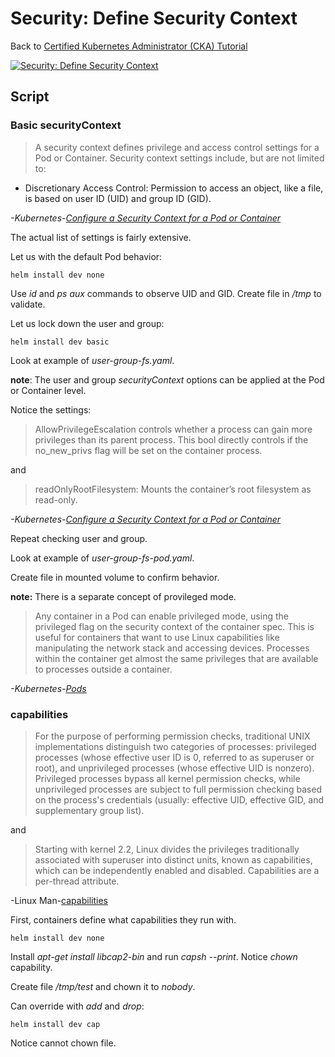 # Security: Define Security Context

Back to [Certified Kubernetes Administrator (CKA) Tutorial](https://github.com/larkintuckerllc/k8s-cka-tutorial)

[![Security: Define Security Context](http://img.youtube.com/vi/XXXXX/0.jpg)]()

## Script

### Basic securityContext

> A security context defines privilege and access control settings for a Pod or Container. Security context settings include, but are not limited to:

* Discretionary Access Control: Permission to access an object, like a file, is based on user ID (UID) and group ID (GID).

*-Kubernetes-[Configure a Security Context for a Pod or Container](https://kubernetes.io/docs/tasks/configure-pod-container/security-context/)*

The actual list of settings is fairly extensive.

Let us with the default Pod behavior:

```plaintext
helm install dev none
```

Use *id* and *ps aux* commands to observe UID and GID. Create file in */tmp* to validate.

Let us lock down the user and group:

```plaintext
helm install dev basic
```

Look at example of *user-group-fs.yaml*.

**note**: The user and group *securityContext* options can be applied at the Pod or Container level.

Notice the settings:

> AllowPrivilegeEscalation controls whether a process can gain more privileges than its parent process. This bool directly controls if the no_new_privs flag will be set on the container process.

and

> readOnlyRootFilesystem: Mounts the container’s root filesystem as read-only.

*-Kubernetes-[Configure a Security Context for a Pod or Container](https://kubernetes.io/docs/tasks/configure-pod-container/security-context/)*

Repeat checking user and group.

Look at example of *user-group-fs-pod.yaml*.

Create file in mounted volume to confirm behavior.

**note:**  There is a separate concept of provileged mode.

> Any container in a Pod can enable privileged mode, using the privileged flag on the security context of the container spec. This is useful for containers that want to use Linux capabilities like manipulating the network stack and accessing devices. Processes within the container get almost the same privileges that are available to processes outside a container.

*-Kubernetes-[Pods](https://kubernetes.io/docs/concepts/workloads/pods/pod/)*

### capabilities

> For the purpose of performing permission checks, traditional UNIX
       implementations distinguish two categories of processes: privileged
       processes (whose effective user ID is 0, referred to as superuser or
       root), and unprivileged processes (whose effective UID is nonzero).
       Privileged processes bypass all kernel permission checks, while
       unprivileged processes are subject to full permission checking based
       on the process's credentials (usually: effective UID, effective GID,
       and supplementary group list).

and

 > Starting with kernel 2.2, Linux divides the privileges traditionally
       associated with superuser into distinct units, known as capabilities,
       which can be independently enabled and disabled.  Capabilities are a
       per-thread attribute.

-Linux Man-[capabilities](https://www.man7.org/linux/man-pages/man7/capabilities.7.html)

First, containers define what capabilities they run with.

```plaintext
helm install dev none
```

Install *apt-get install libcap2-bin*  and run *capsh --print*. Notice *chown* capability.

Create file */tmp/test* and chown it to *nobody*.

Can override with *add* and *drop*:

```plaintext
helm install dev cap
```

Notice cannot chown file.
